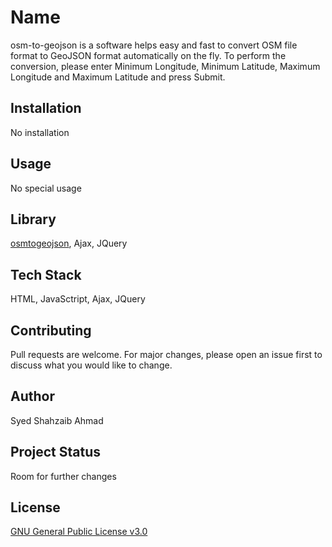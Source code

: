 # Name

osm-to-geojson is a software helps easy and fast to convert OSM file format to GeoJSON format automatically on the fly. To perform the conversion, please enter Minimum Longitude, Minimum Latitude, Maximum Longitude and Maximum Latitude and press Submit.

## Installation

No installation

## Usage

No special usage

## Library

[osmtogeojson](https://tyrasd.github.io/osmtogeojson/), Ajax, JQuery

## Tech Stack

HTML, JavaSctript, Ajax, JQuery

## Contributing

Pull requests are welcome. For major changes, please open an issue first to discuss what you would like to change.

## Author

Syed Shahzaib Ahmad

## Project Status

Room for further changes

## License

[GNU General Public License v3.0](https://www.gnu.org/licenses/)
